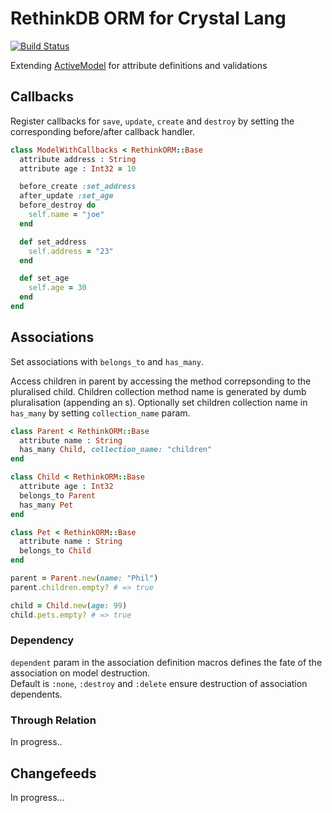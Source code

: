 # RethinkDB ORM for Crystal Lang

[![Build Status](https://travis-ci.org/aca-labs/rethinkdb-orm.svg?branch=master)](https://travis-ci.org/aca-labs/rethinkdb-orm)

Extending [ActiveModel](https://github.com/spider-gazelle/active-model) for attribute definitions and validations

## Callbacks

Register callbacks for `save`, `update`, `create` and `destroy` by setting the corresponding before/after callback handler.

```ruby
class ModelWithCallbacks < RethinkORM::Base
  attribute address : String
  attribute age : Int32 = 10

  before_create :set_address
  after_update :set_age
  before_destroy do
    self.name = "joe"
  end

  def set_address
    self.address = "23"
  end

  def set_age
    self.age = 30
  end
end
```

## Associations

Set associations with `belongs_to` and `has_many`.

Access children in parent by accessing the method correpsonding to the pluralised child.
Children collection method name is generated by dumb pluralisation (appending an s).
Optionally set children collection name in `has_many` by setting `collection_name` param.

```ruby
class Parent < RethinkORM::Base
  attribute name : String
  has_many Child, collection_name: "children"
end

class Child < RethinkORM::Base
  attribute age : Int32
  belongs_to Parent
  has_many Pet
end

class Pet < RethinkORM::Base
  attribute name : String
  belongs_to Child
end

parent = Parent.new(name: "Phil")
parent.children.empty? # => true

child = Child.new(age: 99)
child.pets.empty? # => true
```

### Dependency

`dependent` param in the association definition macros defines the fate of the association on model destruction.  
Default is `:none`, `:destroy` and `:delete` ensure destruction of association dependents.

### Through Relation

In progress..

## Changefeeds

In progress...
